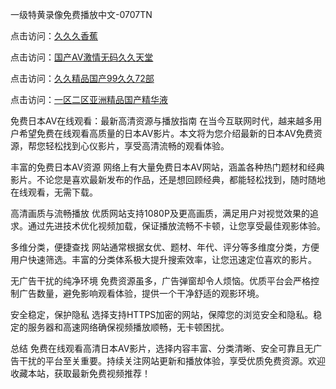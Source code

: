 一级特黄录像免费播放中文-0707TN

点击访问：<a href="https://tfda.pages.dev/">久久久香蕉</a>

点击访问：<a href="https://gda-c7m.pages.dev/">国产AV激情无码久久天堂</a>

点击访问：<a href="https://bered.pages.dev/">久久精品国产99久久72部</a>

点击访问：<a href="https://cfad.pages.dev/">一区二区亚洲精品国产精华液</a>

免费日本AV在线观看：最新高清资源与播放指南
在当今互联网时代，越来越多用户希望免费在线观看高质量的日本AV影片。本文将为您介绍最新的日本AV免费资源，帮您轻松找到心仪影片，享受高清流畅的观看体验。

丰富的免费日本AV资源
网络上有大量免费日本AV网站，涵盖各种热门题材和经典影片。不论您是喜欢最新发布的作品，还是想回顾经典，都能轻松找到，随时随地在线观看，无需下载。

高清画质与流畅播放
优质网站支持1080P及更高画质，满足用户对视觉效果的追求。通过先进技术优化视频加载，保证播放流畅不卡顿，让您享受最佳观影体验。

多维分类，便捷查找
网站通常根据女优、题材、年代、评分等多维度分类，方便用户快速筛选。丰富的分类体系极大提升搜索效率，让您迅速定位喜欢的影片。

无广告干扰的纯净环境
免费资源虽多，广告弹窗却令人烦恼。优质平台会严格控制广告数量，避免影响观看体验，提供一个干净舒适的观影环境。

安全稳定，保护隐私
选择支持HTTPS加密的网站，保障您的浏览安全和隐私。稳定的服务器和高速网络确保视频播放顺畅，无卡顿困扰。

总结
免费在线观看高清日本AV影片，选择内容丰富、分类清晰、安全可靠且无广告干扰的平台至关重要。持续关注网站更新和播放体验，享受优质免费资源。欢迎收藏本站，获取最新免费视频推荐！
<span style="display:none;">[Canonical link] ( ）</span>
